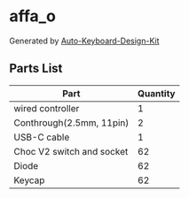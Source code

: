 # affa_o

Generated by [Auto-Keyboard-Design-Kit](https://auto-kdk.pages.dev/)

## Parts List

|Part|Quantity|
|---|---|
|wired controller|1|
|Conthrough(2.5mm, 11pin)|2|
|USB-C cable|1|
|Choc V2 switch and socket|62|
|Diode|62|
|Keycap|62|

